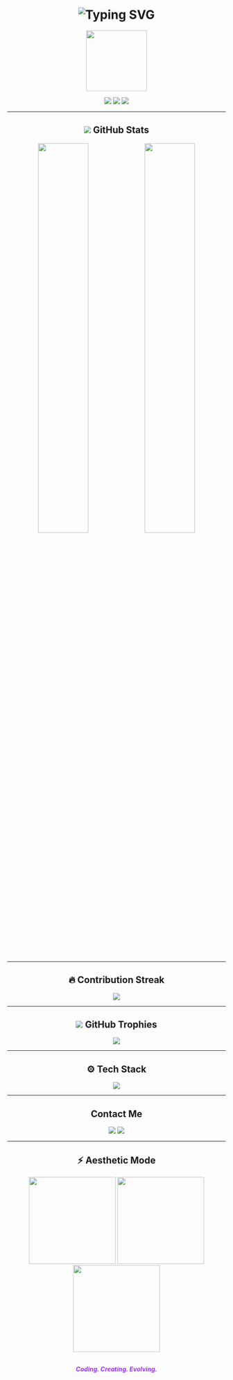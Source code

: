 <h1 align="center">
  <img src="https://readme-typing-svg.demolab.com?font=Fira+Code&weight=700&pause=1000&color=9B30FF&center=true&vCenter=true&width=435&lines=Hi+I'm+NeVeRxQAiD;Welcome+to+my+Dark+Zone!" alt="Typing SVG" />
</h1>

<p align="center">
  <img src="https://cdn.discordapp.com/attachments/1196559809881841675/1370566682686394441/1746838955071.gif?ex=681ff731&is=681ea5b1&hm=dbf27bb1d70c3b7d6301a047b53bffe30b6a76b61e83ecbfa4fb6833c904618b&" width="140" />
</p>

<p align="center">
  <img src="https://komarev.com/ghpvc/?username=NeVeRxQAiD&label=Profile+Views&color=7B68EE&style=for-the-badge" />
  <img src="https://img.shields.io/github/followers/NeVeRxQAiD?label=Followers&style=for-the-badge&color=7B68EE" />
  <img src="https://img.shields.io/github/stars/NeVeRxQAiD?label=Stars&style=for-the-badge&color=7B68EE" />
</p>

---

<h2 align="center"> <img src="https://cdn.discordapp.com/emojis/1370559713372012595.gif?v=1&size=48&quality=lossless "/> GitHub Stats</h2>

<p align="center">
  <img src="https://github-readme-stats.vercel.app/api?username=NeVeRxQAiD&show_icons=true&theme=tokyonight&hide_border=true" width="48%" />
 <img src="https://github-readme-stats.vercel.app/api/top-langs/?username=NeVeRxQAiD&layout=compact&theme=tokyonight&hide_border=true" width="48%" />
</p>

---

<h2 align="center">🔥 Contribution Streak</h2>

<p align="center">
  <img src="https://github-readme-streak-stats.herokuapp.com?user=NeVeRxQAiD&theme=tokyonight&hide_border=true" />
</p>

---

<h2 align="center"> <img src="https://cdn.discordapp.com/emojis/1296441816362651681.gif?v=1&size=48&quality=lossless "/> GitHub Trophies</h2>

<p align="center">
  <img src="https://github-profile-trophy.vercel.app/?username=NeVeRxQAiD&theme=darkhub&no-frame=true&column=6&title=Stars,Followers,Commits,Repositories,PullRequest,Issues" />
</p>

---

<h2 align="center">⚙️ Tech Stack</h2>

<p align="center">
  <img src="https://skillicons.dev/icons?i=js,ts,nodejs,py,express,mongodb,html,css,discord,github,git" />
</p>

---

<h2 align="center"> Contact Me</h2>

<p align="center">
  <a href="https://discord.com/users/1038589192839630849"><img src="https://img.shields.io/badge/Discord-5865F2?style=for-the-badge&logo=discord&logoColor=white"/></a>
  <a href="https://www.snapchat.com/add/xzanyarrrrrrrrr?share_id=p-sdXR-ksEo&locale=en-US"><img src="https://img.shields.io/badge/Snapchat-FFFC00?style=for-the-badge&logo=snapchat&logoColor=black"/></a>
</p>

---

<h2 align="center">⚡ Aesthetic Mode</h2>

<p align="center">
  <img src="https://media.giphy.com/media/B6odR6JZ9bGu0/giphy.gif" width="200" />
  <img src="https://media.giphy.com/media/L1R1tvI9svkIWwpVYr/giphy.gif" width="200" />
  <img src="https://media.giphy.com/media/IbWcCMZ8f5IAI/giphy.gif" width="200" />
</p>

<p align="center">
  <br><i><strong style="color:#9B30FF;">Coding. Creating. Evolving.</strong></i>
</p>
